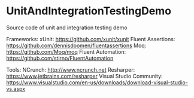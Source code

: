 # UnitAndIntegrationTestingDemo
Source code of unit and integration testing demo

Frameworks:
xUnit: https://github.com/xunit/xunit
Fluent Assertions: https://github.com/dennisdoomen/fluentassertions
Moq: https://github.com/Moq/moq
Fluent Automation: https://github.com/stirno/FluentAutomation

Tools:
NCrunch: http://www.ncrunch.net
Resharper: https://www.jetbrains.com/resharper
Visual Studio Community: https://www.visualstudio.com/en-us/downloads/download-visual-studio-vs.aspx
